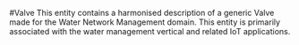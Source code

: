 #Valve
This entity contains a harmonised description of a generic Valve made for the Water Network Management domain. This entity is primarily associated with the water management vertical and related IoT applications.